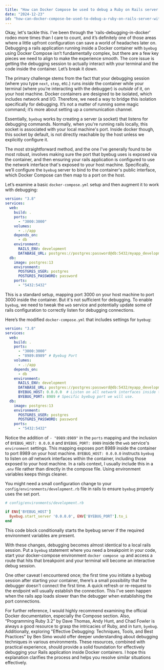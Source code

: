 ```yaml
---
title: "How can Docker Compose be used to debug a Ruby on Rails server with byebug?"
date: "2024-12-23"
id: "how-can-docker-compose-be-used-to-debug-a-ruby-on-rails-server-with-byebug"
---
```


Okay, let's tackle this. I’ve been through the 'rails-debugging-in-docker' rodeo more times than I care to count, and it’s definitely one of those areas where a little upfront configuration can save a world of headaches later on. Debugging a rails application running inside a Docker container with `byebug` using Docker Compose isn’t fundamentally complex, but there are a few key pieces we need to align to make the experience smooth. The core issue is getting the debugging session to actually interact with your terminal and the code inside the container. Let’s break it down.

The primary challenge stems from the fact that your debugging session (where you type `next`, `step`, etc.) runs *inside* the container while your terminal (where you’re interacting with the debugger) is *outside* of it, on your host machine. Docker containers are designed to be isolated, which includes network and I/O. Therefore, we need a way to bridge this isolation specifically for debugging. It’s not a matter of running some magic command; it’s more about setting up a communication channel.

Essentially, `byebug` works by creating a server (a socket) that listens for debugging commands. Normally, when you're running rails locally, this socket is associated with your local machine's port. Inside docker though, this socket by default, is not directly reachable by the host unless we explicitly configure it.

The most straightforward method, and the one I've generally found to be most robust, involves making sure the port that byebug uses is exposed via the container, and then ensuring your rails application is configured to use the network interface that's exposed to your host machine. Specifically, we’ll configure the `byebug` server to bind to the container's public interface, which Docker Compose can then map to a port on the host.

Let’s examine a basic `docker-compose.yml` setup and then augment it to work with debugging:

```yaml
version: "3.8"
services:
  web:
    build: .
    ports:
      - "3000:3000"
    volumes:
      - .:/app
    depends_on:
      - db
    environment:
      RAILS_ENV: development
      DATABASE_URL: postgres://postgres:password@db:5432/myapp_development
  db:
    image: postgres:13
    environment:
      POSTGRES_USER: postgres
      POSTGRES_PASSWORD: password
    ports:
      - "5432:5432"
```

This is a standard setup, mapping port 3000 on your host machine to port 3000 inside the container. But it's not sufficient for debugging. To enable `byebug`, we need to tweak the `web` service and potentially update some of rails configuration to correctly listen for debugging connections.

Here’s the modified `docker-compose.yml` that includes settings for `byebug`:

```yaml
version: "3.8"
services:
  web:
    build: .
    ports:
      - "3000:3000"
      - "8989:8989" # Byebug Port
    volumes:
      - .:/app
    depends_on:
      - db
    environment:
      RAILS_ENV: development
      DATABASE_URL: postgres://postgres:password@db:5432/myapp_development
      BYEBUG_HOST: 0.0.0.0  # Listen on all network interfaces inside the container
      BYEBUG_PORT: 8989 # Specific byebug port we will use.
  db:
    image: postgres:13
    environment:
      POSTGRES_USER: postgres
      POSTGRES_PASSWORD: password
    ports:
      - "5432:5432"
```

Notice the addition of `- "8989:8989"` in the `ports` mapping and the inclusion of `BYEBUG_HOST: 0.0.0.0` and `BYEBUG_PORT: 8989` inside the `web` service's `environment` settings. This mapping exposes port 8989 inside the container to port 8989 on your host machine. `BYEBUG_HOST: 0.0.0.0` instructs `byebug` to listen on *all* network interfaces within the container, including those exposed to your host machine. In a rails context, I usually include this in a `.env` file rather than directly in the compose file. Using environment variables keeps things cleaner.

You might need a small configuration change to your `config/environments/development.rb` file in rails to ensure `byebug` properly uses the set port.

```ruby
# config/environments/development.rb

if ENV['BYEBUG_HOST']
  Byebug.start_server '0.0.0.0', ENV['BYEBUG_PORT'].to_i
end

```

This code block conditionally starts the byebug server if the required environment variables are present.

With these changes, debugging becomes almost identical to a local rails session. Put a `byebug` statement where you need a breakpoint in your code, start your docker-compose environment `docker compose up` and access a route that hits that breakpoint and your terminal will become an interactive debug session.

One other caveat I encountered once; the first time you initiate a byebug session after starting your container, there’s a small possibility that the debugger doesn't connect the first time. A quick refresh or re-request to the endpoint will usually establish the connection. This I've seen happen when the rails app loads slower than the debugger when establishing the port connections.

For further reference, I would highly recommend examining the official Docker documentation, especially the Compose section. Also, “Programming Ruby 3.2” by Dave Thomas, Andy Hunt, and Chad Fowler is always a good resource to grasp the intricacies of Ruby, and in turn, `byebug`. Additionally, exploring "Effective Debugging: Techniques, Tools, and Best Practices" by Ben Simo would offer deeper understanding about debugging techniques in various environments. These resources, combined with practical experience, should provide a solid foundation for effectively debugging your Rails application inside Docker containers. I hope this explanation clarifies the process and helps you resolve similar situations effectively.
